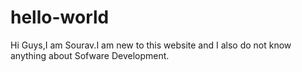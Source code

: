 # hello-world

Hi Guys,I am Sourav.I am new to this website and 
I also do not know anything about Sofware Development.
